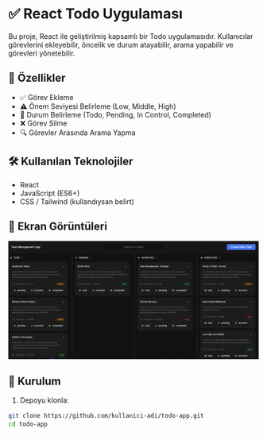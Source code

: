 # ✅ React Todo Uygulaması

Bu proje, React ile geliştirilmiş kapsamlı bir Todo uygulamasıdır. Kullanıcılar görevlerini ekleyebilir, öncelik ve durum atayabilir, arama yapabilir ve görevleri yönetebilir.

## 🚀 Özellikler

- ✅ Görev Ekleme
- ⚠️ Önem Seviyesi Belirleme (Low, Middle, High)
- 🔄 Durum Belirleme (Todo, Pending, In Control, Completed)
- ❌ Görev Silme
- 🔍 Görevler Arasında Arama Yapma

## 🛠️ Kullanılan Teknolojiler

- React
- JavaScript (ES6+)
- CSS / Tailwind (kullandıysan belirt)

## 📸 Ekran Görüntüleri

![Todo Uygulaması Ekran Görüntüsü](tasks-app/src/assets/images/todoScreen.png)

## 🔧 Kurulum

1. Depoyu klonla:

```bash
git clone https://github.com/kullanici-adi/todo-app.git
cd todo-app
```
